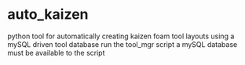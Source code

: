 # auto_kaizen
python tool for automatically creating kaizen foam tool layouts using a mySQL driven tool database
run the tool_mgr script
a mySQL database must be available to the script
